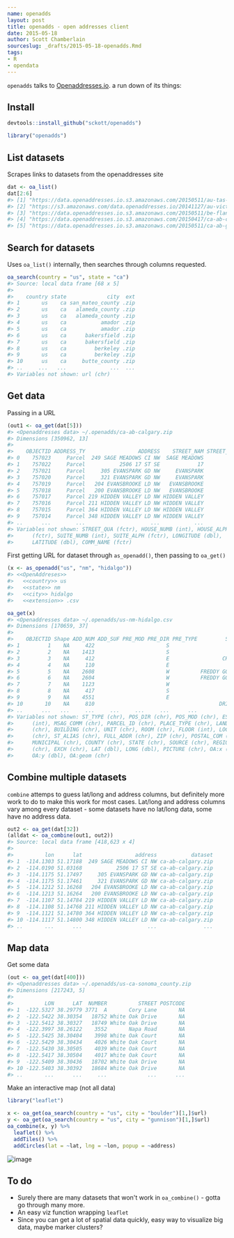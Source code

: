```yaml
---
name: openadds
layout: post
title: openadds - open addresses client
date: 2015-05-18
author: Scott Chamberlain
sourceslug: _drafts/2015-05-18-openadds.Rmd
tags:
- R
- opendata
---
```




`openadds` talks to [Openaddresses.io](https://openaddresses.io/). a run down of its things:

## Install


```r
devtools::install_github("sckott/openadds")
```


```r
library("openadds")
```

## List datasets

Scrapes links to datasets from the openaddresses site


```r
dat <- oa_list()
dat[2:6]
#> [1] "https://data.openaddresses.io.s3.amazonaws.com/20150511/au-tas-launceston.csv"   
#> [2] "https://s3.amazonaws.com/data.openaddresses.io/20141127/au-victoria.zip"         
#> [3] "https://data.openaddresses.io.s3.amazonaws.com/20150511/be-flanders.zip"         
#> [4] "https://data.openaddresses.io.s3.amazonaws.com/20150417/ca-ab-calgary.zip"       
#> [5] "https://data.openaddresses.io.s3.amazonaws.com/20150511/ca-ab-grande_prairie.zip"
```

## Search for datasets

Uses `oa_list()` internally, then searches through columns requested.


```r
oa_search(country = "us", state = "ca")
#> Source: local data frame [68 x 5]
#> 
#>    country state             city  ext
#> 1       us    ca san_mateo_county .zip
#> 2       us    ca   alameda_county .zip
#> 3       us    ca   alameda_county .zip
#> 4       us    ca           amador .zip
#> 5       us    ca           amador .zip
#> 6       us    ca      bakersfield .zip
#> 7       us    ca      bakersfield .zip
#> 8       us    ca         berkeley .zip
#> 9       us    ca         berkeley .zip
#> 10      us    ca     butte_county .zip
#> ..     ...   ...              ...  ...
#> Variables not shown: url (chr)
```

## Get data

Passing in a URL


```r
(out1 <- oa_get(dat[5]))
#> <Openaddresses data> ~/.openadds/ca-ab-calgary.zip
#> Dimensions [350962, 13]
#> 
#>    OBJECTID ADDRESS_TY                 ADDRESS    STREET_NAM STREET_TYP
#> 0    757023     Parcel  249 SAGE MEADOWS CI NW  SAGE MEADOWS         CI
#> 1    757022     Parcel           2506 17 ST SE            17         ST
#> 2    757021     Parcel     305 EVANSPARK GD NW     EVANSPARK         GD
#> 3    757020     Parcel     321 EVANSPARK GD NW     EVANSPARK         GD
#> 4    757019     Parcel   204 EVANSBROOKE LD NW   EVANSBROOKE         LD
#> 5    757018     Parcel   200 EVANSBROOKE LD NW   EVANSBROOKE         LD
#> 6    757017     Parcel 219 HIDDEN VALLEY LD NW HIDDEN VALLEY         LD
#> 7    757016     Parcel 211 HIDDEN VALLEY LD NW HIDDEN VALLEY         LD
#> 8    757015     Parcel 364 HIDDEN VALLEY LD NW HIDDEN VALLEY         LD
#> 9    757014     Parcel 348 HIDDEN VALLEY LD NW HIDDEN VALLEY         LD
#> ..      ...        ...                     ...           ...        ...
#> Variables not shown: STREET_QUA (fctr), HOUSE_NUMB (int), HOUSE_ALPH
#>      (fctr), SUITE_NUMB (int), SUITE_ALPH (fctr), LONGITUDE (dbl),
#>      LATITUDE (dbl), COMM_NAME (fctr)
```

First getting URL for dataset through `as_openadd()`, then passing to `oa_get()`


```r
(x <- as_openadd("us", "nm", "hidalgo"))
#> <<OpenAddreses>> 
#>   <<country>> us
#>   <<state>> nm
#>   <<city>> hidalgo
#>   <<extension>> .csv
```


```r
oa_get(x)
#> <Openaddresses data> ~/.openadds/us-nm-hidalgo.csv
#> Dimensions [170659, 37]
#> 
#>    OBJECTID Shape ADD_NUM ADD_SUF PRE_MOD PRE_DIR PRE_TYPE         ST_NAME
#> 1         1    NA     422                       S                      2ND
#> 2         2    NA    1413                       S                      4TH
#> 3         3    NA     412                       E                 CHAMPION
#> 4         4    NA     110                       E                   SAMANO
#> 5         5    NA    2608                       W          FREDDY GONZALEZ
#> 6         6    NA    2604                       W          FREDDY GONZALEZ
#> 7         7    NA    1123                       W                      FAY
#> 8         8    NA     417                       S                      2ND
#> 9         9    NA    4551                       E                    TEXAS
#> 10       10    NA     810                                        DRIFTWOOD
#> ..      ...   ...     ...     ...     ...     ...      ...             ...
#> Variables not shown: ST_TYPE (chr), POS_DIR (chr), POS_MOD (chr), ESN
#>      (int), MSAG_COMM (chr), PARCEL_ID (chr), PLACE_TYPE (chr), LANDMARK
#>      (chr), BUILDING (chr), UNIT (chr), ROOM (chr), FLOOR (int), LOC_NOTES
#>      (chr), ST_ALIAS (chr), FULL_ADDR (chr), ZIP (chr), POSTAL_COM (chr),
#>      MUNICIPAL (chr), COUNTY (chr), STATE (chr), SOURCE (chr), REGION
#>      (chr), EXCH (chr), LAT (dbl), LONG (dbl), PICTURE (chr), OA:x (dbl),
#>      OA:y (dbl), OA:geom (chr)
```

## Combine multiple datasets

`combine` attemps to guess lat/long and address columns, but definitely more work to do to make 
this work for most cases. Lat/long and address columns vary among every dataset - some datasets
have no lat/long data, some have no address data.
 

```r
out2 <- oa_get(dat[32])
(alldat <- oa_combine(out1, out2))
#> Source: local data frame [418,623 x 4]
#> 
#>          lon      lat                 address           dataset
#> 1  -114.1303 51.17188  249 SAGE MEADOWS CI NW ca-ab-calgary.zip
#> 2  -114.0190 51.03168           2506 17 ST SE ca-ab-calgary.zip
#> 3  -114.1175 51.17497     305 EVANSPARK GD NW ca-ab-calgary.zip
#> 4  -114.1175 51.17461     321 EVANSPARK GD NW ca-ab-calgary.zip
#> 5  -114.1212 51.16268   204 EVANSBROOKE LD NW ca-ab-calgary.zip
#> 6  -114.1213 51.16264   200 EVANSBROOKE LD NW ca-ab-calgary.zip
#> 7  -114.1107 51.14784 219 HIDDEN VALLEY LD NW ca-ab-calgary.zip
#> 8  -114.1108 51.14768 211 HIDDEN VALLEY LD NW ca-ab-calgary.zip
#> 9  -114.1121 51.14780 364 HIDDEN VALLEY LD NW ca-ab-calgary.zip
#> 10 -114.1117 51.14800 348 HIDDEN VALLEY LD NW ca-ab-calgary.zip
#> ..       ...      ...                     ...               ...
```

## Map data

Get some data


```r
(out <- oa_get(dat[400]))
#> <Openaddresses data> ~/.openadds/us-ca-sonoma_county.zip
#> Dimensions [217243, 5]
#> 
#>          LON      LAT  NUMBER          STREET POSTCODE
#> 1  -122.5327 38.29779 3771  A       Cory Lane       NA
#> 2  -122.5422 38.30354   18752 White Oak Drive       NA
#> 3  -122.5412 38.30327   18749 White Oak Drive       NA
#> 4  -122.3997 38.26122    3552       Napa Road       NA
#> 5  -122.5425 38.30404    3998 White Oak Court       NA
#> 6  -122.5429 38.30434    4026 White Oak Court       NA
#> 7  -122.5430 38.30505    4039 White Oak Court       NA
#> 8  -122.5417 38.30504    4017 White Oak Court       NA
#> 9  -122.5409 38.30436   18702 White Oak Drive       NA
#> 10 -122.5403 38.30392   18684 White Oak Drive       NA
#> ..       ...      ...     ...             ...      ...
```

Make an interactive map (not all data)


```r
library("leaflet")

x <- oa_get(oa_search(country = "us", city = "boulder")[1,]$url)
y <- oa_get(oa_search(country = "us", city = "gunnison")[1,]$url)
oa_combine(x, y) %>% 
  leaflet() %>%
  addTiles() %>%
  addCircles(lat = ~lat, lng = ~lon, popup = ~address)
```

![image](/2015-05-18-openadds/map.png)

## To do

* Surely there are many datasets that won't work in `oa_combine()` - gotta go through many more.
* An easy viz function wrapping `leaflet`
* Since you can get a lot of spatial data quickly, easy way to visualize big data, maybe marker clusters?
